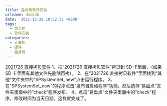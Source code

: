 ```yaml
---
title: 盘点枪软件安装
urlname: dnzbdb
date: '2021-12-28 10:52:32 +0800'
tags:
  - 盘点枪
  - 软件安装
categories:
  - 计算机
  - 硬件
  - 盘点枪
---
```


[2021726 直接拷贝软件](https://wwm.lanzouw.com/ibTxry21oyf)
1、把“2021726 直接拷贝软件”拷贝到 SD 卡里面，（如果 SD 卡里面有其他文件先删除再拷）。
2、在“2021726 直接拷贝软件”里面找到“其他”文件夹中的“SPSystemSet_new”点击运行程序。
3、在"SPSystemSet_new"的程序点击”发布自启动程序“功能，然后选择”易盘点“文件夹里面中的”check"程序发布。
4、点击”易盘点“文件夹里面中的”check"程序，修改时间为当天日期。这样就完成了。
